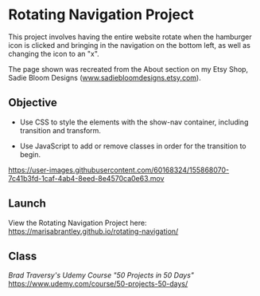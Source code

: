 # Rotating Navigation Project

This project involves having the entire website rotate when the hamburger icon is clicked and bringing in the navigation on the bottom left, as well as changing the icon to an "x".

The page shown was recreated from the About section on my Etsy Shop, Sadie Bloom Designs (www.sadiebloomdesigns.etsy.com).

## Objective

* Use CSS to style the elements with the show-nav container, including transition and transform.

* Use JavaScript to add or remove classes in order for the transition to begin.

https://user-images.githubusercontent.com/60168324/155868070-7c41b3fd-1caf-4ab4-8eed-8e4570ca0e63.mov

## Launch

View the Rotating Navigation Project here: https://marisabrantley.github.io/rotating-navigation/

## Class
*Brad Traversy's Udemy Course "50 Projects in 50 Days"* 
</br>
https://www.udemy.com/course/50-projects-50-days/
